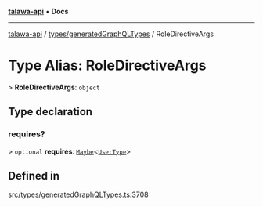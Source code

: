 [**talawa-api**](../../../README.md) • **Docs**

***

[talawa-api](../../../modules.md) / [types/generatedGraphQLTypes](../README.md) / RoleDirectiveArgs

# Type Alias: RoleDirectiveArgs

\> **RoleDirectiveArgs**: `object`

## Type declaration

### requires?

\> `optional` **requires**: [`Maybe`](Maybe.md)\<[`UserType`](UserType.md)\>

## Defined in

[src/types/generatedGraphQLTypes.ts:3708](https://github.com/PalisadoesFoundation/talawa-api/blob/67d017fd9312183a6b2bae1b160bc814f56ab5c2/src/types/generatedGraphQLTypes.ts#L3708)
